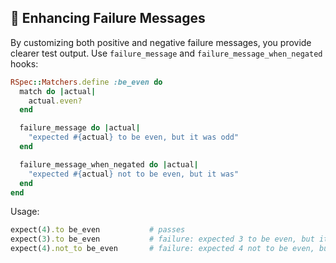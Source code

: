 ## 🚫 Enhancing Failure Messages

By customizing both positive and negative failure messages, you provide clearer test output. Use `failure_message` and `failure_message_when_negated` hooks:

```ruby
RSpec::Matchers.define :be_even do
  match do |actual|
    actual.even?
  end

  failure_message do |actual|
    "expected #{actual} to be even, but it was odd"
  end

  failure_message_when_negated do |actual|
    "expected #{actual} not to be even, but it was"
  end
end
```

Usage:

```ruby
expect(4).to be_even           # passes
expect(3).to be_even           # failure: expected 3 to be even, but it was odd
expect(4).not_to be_even       # failure: expected 4 not to be even, but it was
```